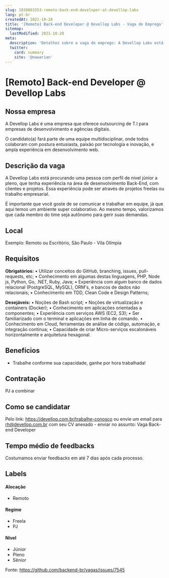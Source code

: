 ```yaml
---
slug: 1038883353-remoto-back-end-developer-at-devellop-labs
lang: pt-br
createdAt: 2021-10-28
title: '[Remoto] Back-end Developer @ Devellop Labs - Vaga de Emprego'
sitemap:
  lastModified: 2021-10-28
meta:
  description: 'Detalhes sobre a vaga de emprego: A Devellop Labs está procurando uma pessoa com perfil de nível júnior a pleno, que tenha experiência na área de desenvolvimento Back-End, com clientes e projetos. Essa experiência pode ser através de projetos freelas ou trabalho empresarial. É importante que você goste de se comunicar e trabalhar em equipe, já que aqui temos um ambiente super colaborativo. Ao mesmo tempo, valorizamos que cada membro do time seja autônomo para gerir suas demandas.'
  twitter:
    card: summary
    site: '@nawarian'
---
```


# [Remoto] Back-end Developer @ Devellop Labs

## Nossa empresa

A Devellop Labs é uma empresa que oferece outsourcing de T.I para empresas de desenvolvimento e agências digitais.

O candidato(a) fará parte de uma equipe multidisciplinar, onde todos colaboram com postura entusiasta, paixão por tecnologia e inovação, e ampla experiência em desenvolvimento web.

## Descrição da vaga

A Devellop Labs está procurando uma pessoa com perfil de nível júnior a pleno, que tenha experiência na área de desenvolvimento Back-End, com clientes e projetos. Essa experiência pode ser através de projetos freelas ou trabalho empresarial.

É importante que você goste de se comunicar e trabalhar em equipe, já que aqui temos um ambiente super colaborativo. Ao mesmo tempo, valorizamos que cada membro do time seja autônomo para gerir suas demandas.

## Local

Exemplo: Remoto ou Escritório, São Paulo - Vila Olímpia

## Requisitos

**Obrigatórios:**
• Utilizar conceitos do GitHub, branching, issues, pull-requests, etc;
• Conhecimento em algumas destas linguagens, PHP, Node js, Python, Go, .NET, Ruby, Java;
• Experiência com algum banco de dados relacional (PostgreSQL, MySQL), ORM's, e bancos de dados não relacionais;
• Conhecimento em TDD, Clean Code e Design Patterns;

**Desejáveis:**
• Noções de Bash script;
• Noções de virtualização e containers (Docker);
• Conhecimento em aplicações orientadas a componentes;
• Experiência com serviços AWS (EC2, S3);
• Ser familiarizado com o terminal e aplicações em linha de comando.
• Conhecimento em Cloud, ferramentas de análise de código, automação, e integração contínua;
• Capacidade de criar Micro-serviços escalonáveis horizontalmente e arquitetura hexagonal.

## Benefícios

- Trabalhe conforme sua capacidade, ganhe por hora trabalhada!

## Contratação

PJ a combinar

## Como se candidatar

Pelo link: https://devellop.com.br/trabalhe-conosco ou envie um email para rh@devellop.com.br com seu CV anexado - enviar no assunto: Vaga Back-end Developer

## Tempo médio de feedbacks

Costumamos enviar feedbacks em até 7 dias após cada processo.

## Labels
<!-- retire os labels que não fazem sentido à vaga -->

#### Alocação
- Remoto

#### Regime
- Freela
- PJ

#### Nível
- Júnior
- Pleno
- Sênior




Fonte: https://github.com/backend-br/vagas/issues/7545